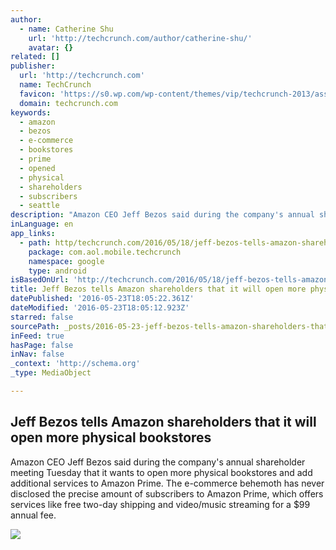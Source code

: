 ```yaml
---
author:
  - name: Catherine Shu
    url: 'http://techcrunch.com/author/catherine-shu/'
    avatar: {}
related: []
publisher:
  url: 'http://techcrunch.com'
  name: TechCrunch
  favicon: 'https://s0.wp.com/wp-content/themes/vip/techcrunch-2013/assets/images/favicon.ico'
  domain: techcrunch.com
keywords:
  - amazon
  - bezos
  - e-commerce
  - bookstores
  - prime
  - opened
  - physical
  - shareholders
  - subscribers
  - seattle
description: "Amazon CEO Jeff Bezos said during the company's annual shareholder meeting Tuesday that it wants to open more physical bookstores and add additional services to Amazon Prime. The e-commerce behemoth has never disclosed the precise amount of subscribers to Amazon Prime, which offers services like free two-day shipping and video/music streaming for a $99 annual fee."
inLanguage: en
app_links:
  - path: http/techcrunch.com/2016/05/18/jeff-bezos-tells-amazon-shareholders-that-it-will-open-more-physical-bookstores/
    package: com.aol.mobile.techcrunch
    namespace: google
    type: android
isBasedOnUrl: 'http://techcrunch.com/2016/05/18/jeff-bezos-tells-amazon-shareholders-that-it-will-open-more-physical-bookstores/'
title: Jeff Bezos tells Amazon shareholders that it will open more physical bookstores
datePublished: '2016-05-23T18:05:22.361Z'
dateModified: '2016-05-23T18:05:12.923Z'
starred: false
sourcePath: _posts/2016-05-23-jeff-bezos-tells-amazon-shareholders-that-it-will-open-more.md
inFeed: true
hasPage: false
inNav: false
_context: 'http://schema.org'
_type: MediaObject

---
```

<article style=""><h1>Jeff Bezos tells Amazon shareholders that it will open more physical bookstores</h1><p>Amazon CEO Jeff Bezos said during the company's annual shareholder meeting Tuesday that it wants to open more physical bookstores and add additional services to Amazon Prime. The e-commerce behemoth has never disclosed the precise amount of subscribers to Amazon Prime, which offers services like free two-day shipping and video/music streaming for a $99 annual fee.</p><img src="https://tctechcrunch2011.files.wordpress.com/2016/05/shutterstock_376692970.jpg?w=764&amp;h=400&amp;crop=1" /></article>